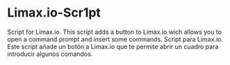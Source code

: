 # Limax.io-Scr1pt
Script for Limax.io. This script adds a button to Limax.io wich allows you to open a command prompt and insert some commands.
Script para Limax.io. Este script añade un botón a Limax.io que te permite abrir un cuadro para introducir algunos comandos.

